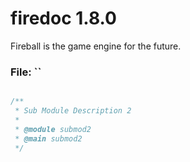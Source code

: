 
# firedoc 1.8.0

Fireball is the game engine for the future.


### File: ``

```js

/**
 * Sub Module Description 2
 *
 * @module submod2
 * @main submod2
 */

```
